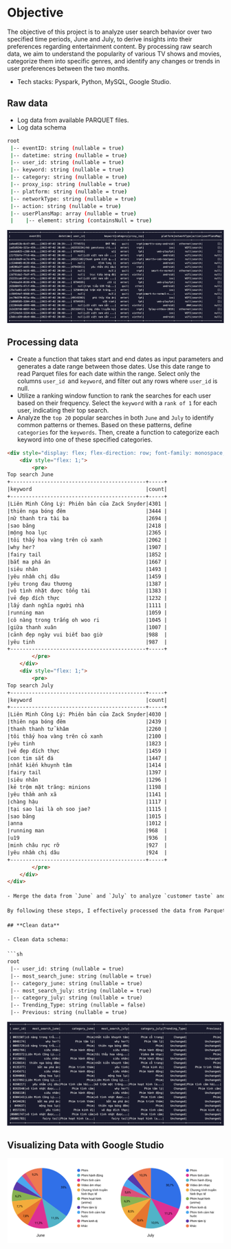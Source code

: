 # **Objective**

The objective of this project is to analyze user search behavior over two specified time periods, June and July, to derive insights into their preferences regarding entertainment content. By processing raw search data, we aim to understand the popularity of various TV shows and movies, categorize them into specific genres, and identify any changes or trends in user preferences between the two months.

- Tech stacks: Pyspark, Python, MySQL, Google Studio.

## **Raw data**

- Log data from available PARQUET files.
- Log data schema

```sh
root
 |-- eventID: string (nullable = true)
 |-- datetime: string (nullable = true)
 |-- user_id: string (nullable = true)
 |-- keyword: string (nullable = true)
 |-- category: string (nullable = true)
 |-- proxy_isp: string (nullable = true)
 |-- platform: string (nullable = true)
 |-- networkType: string (nullable = true)
 |-- action: string (nullable = true)
 |-- userPlansMap: array (nullable = true)
 |    |-- element: string (containsNull = true)
```

![log_data](https://github.com/taoxintuyenbo/travinhese/blob/main/asset2/logdata.png?raw=true)

## **Processing data**

- Create a function that takes start and end dates as input parameters and generates a date range between those dates. Use this date range to read Parquet files for each date within the range. Select only the columns `user_id `and `keyword`, and filter out any rows where `user_id` is null.
- Utilize a ranking window function to rank the searches for each user based on their frequency. Select the `keyword` with a `rank of 1` for each user, indicating their top search.
- Analyze the `top 20` popular searches in both `June` and `July` to identify common patterns or themes. Based on these patterns, define `categories` for the `keywords`. Then, create a function to categorize each keyword into one of these specified categories.
```html
<div style="display: flex; flex-direction: row; font-family: monospace;">
    <div style="flex: 1;">
        <pre>
Top search June
+--------------------------------------------+-----+
|keyword                                     |count|
+--------------------------------------------+-----+
|Liên Minh Công Lý: Phiên bản của Zack Snyder|4301 |
|thiên nga bóng đêm                          |3444 |
|nữ thanh tra tài ba                         |2694 |
|sao băng                                    |2418 |
|mộng hoa lục                                |2365 |
|tôi thấy hoa vàng trên cỏ xanh              |2062 |
|why her?                                    |1907 |
|fairy tail                                  |1852 |
|bắt ma phá án                               |1667 |
|siêu nhân                                   |1493 |
|yêu nhầm chị dâu                            |1459 |
|yêu trong đau thương                        |1387 |
|vô tình nhặt được tổng tài                  |1383 |
|vẻ đẹp đích thực                            |1232 |
|lấy danh nghĩa người nhà                    |1111 |
|running man                                 |1059 |
|cô nàng trong trắng oh woo ri               |1045 |
|giữa thanh xuân                             |1007 |
|cảnh đẹp ngày vui biết bao giờ              |988  |
|yêu tinh                                    |987  |
+--------------------------------------------+-----+
        </pre>
    </div>
    <div style="flex: 1;">
        <pre>
Top search July
+--------------------------------------------+-----+
|keyword                                     |count|
+--------------------------------------------+-----+
|Liên Minh Công Lý: Phiên bản của Zack Snyder|4030 |
|thiên nga bóng đêm                          |2439 |
|thanh thanh tử khâm                         |2260 |
|tôi thấy hoa vàng trên cỏ xanh              |2100 |
|yêu tinh                                    |1823 |
|vẻ đẹp đích thực                            |1459 |
|con tim sắt đá                              |1447 |
|nhất kiến khuynh tâm                        |1414 |
|fairy tail                                  |1397 |
|siêu nhân                                   |1296 |
|kẻ trộm mặt trăng: minions                  |1198 |
|yêu thầm anh xã                             |1141 |
|chàng hậu                                   |1117 |
|tại sao lại là oh soo jae?                  |1115 |
|sao băng                                    |1015 |
|anna                                        |1012 |
|running man                                 |968  |
|u19                                         |936  |
|minh châu rực rỡ                            |927  |
|yêu nhầm chị dâu                            |924  |
+--------------------------------------------+-----+
        </pre>
    </div>
</div>

- Merge the data from `June` and `July` to analyze `customer taste` and `trending type`. Compare the most searched keyword for each user in June and July. If there's a difference, identify it and extract the previous keyword as the `previous` column. If there's no change, keep the category `unchanged`. If there's a change, `replace the category with the most searched keyword from June`.

By following these steps, I effectively processed the data from Parquet files, analyzed search patterns, and identified any changes or trends in customer behavior between June and July.

## **Clean data**

- Clean data schema:

```sh
root
 |-- user_id: string (nullable = true)
 |-- most_search_june: string (nullable = true)
 |-- category_june: string (nullable = true)
 |-- most_search_july: string (nullable = true)
 |-- category_july: string (nullable = true)
 |-- Trending_Type: string (nullable = false)
 |-- Previous: string (nullable = true)
```

![clean_data](https://github.com/taoxintuyenbo/travinhese/blob/main/asset2/cleandata.png?raw=true)

## **Visualizing Data with Google Studio**

![visualize_grafana](https://github.com/taoxintuyenbo/travinhese/blob/main/asset2/chart.png?raw=true)
